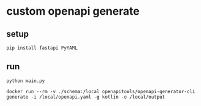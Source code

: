# custom openapi generate

## setup

```shell
pip install fastapi PyYAML
```

## run

```shell
python main.py
```

```shell
docker run --rm -v ./schema:/local openapitools/openapi-generator-cli generate -i /local/openapi.yaml -g kotlin -o /local/output
```
